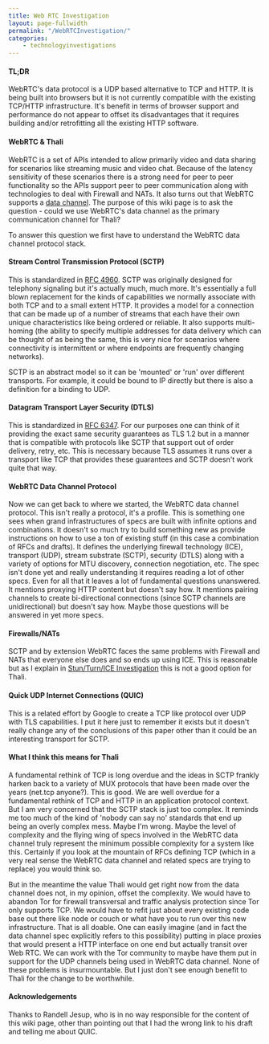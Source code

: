 ```yaml
---
title: Web RTC Investigation
layout: page-fullwidth
permalink: "/WebRTCInvestigation/"
categories:
    - technologyinvestigations
---
```


#### TL;DR

WebRTC's data protocol is a UDP based alternative to TCP and HTTP. It is being built into browsers but it is not currently compatible with the existing TCP/HTTP infrastructure. It's benefit in terms of browser support and performance do not appear to offset its disadvantages that it requires building and/or retrofitting all the existing HTTP software.

#### WebRTC & Thali

WebRTC is a set of APIs intended to allow primarily video and data sharing for scenarios like streaming music and video chat. Because of the latency sensitivity of these scenarios there is a strong need for peer to peer functionality so the APIs support peer to peer communication along with technologies to deal with Firewall and NATs. It also turns out that WebRTC supports a [data channel](http://tools.ietf.org/html/draft-ietf-rtcweb-data-channel). The purpose of this wiki page is to ask the question - could we use WebRTC's data channel as the primary communication channel for Thali?

To answer this question we first have to understand the WebRTC data channel protocol stack.

#### Stream Control Transmission Protocol (SCTP)

This is standardized in [RFC 4960](http://tools.ietf.org/html/rfc4960). SCTP was originally designed for telephony signaling but it's actually much, much more. It's essentially a full blown replacement for the kinds of capabilities we normally associate with both TCP and to a small extent HTTP. It provides a model for a connection that can be made up of a number of streams that each have their own unique characteristics like being ordered or reliable. It also supports multi-homing (the ability to specify multiple addresses for data delivery which can be thought of as being the same, this is very nice for scenarios where connectivity is intermittent or where endpoints are frequently changing networks).

SCTP is an abstract model so it can be 'mounted' or 'run' over different transports. For example, it could be bound to IP directly but there is also a definition for a binding to UDP.

#### Datagram Transport Layer Security (DTLS)

This is standardized in [RFC 6347](http://tools.ietf.org/html/rfc6347). For our purposes one can think of it providing the exact same security guarantees as TLS 1.2 but in a manner that is compatible with protocols like SCTP that support out of order delivery, retry, etc. This is necessary because TLS assumes it runs over a transport like TCP that provides these guarantees and SCTP doesn't work quite that way.

#### WebRTC Data Channel Protocol

Now we can get back to where we started, the WebRTC data channel protocol. This isn't really a protocol, it's a profile. This is something one sees when grand infrastructures of specs are built with infinite options and combinations. It doesn't so much try to build something new as provide instructions on how to use a ton of existing stuff (in this case a combination of RFCs and drafts). It defines the underlying firewall technology (ICE), transport (UDP), stream substrate (SCTP), security (DTLS) along with a variety of options for MTU discovery, connection negotiation, etc. The spec isn't done yet and really understanding it requires reading a lot of other specs. Even for all that it leaves a lot of fundamental questions unanswered. It mentions proxying HTTP content but doesn't say how. It mentions pairing channels to create bi-directional connections (since SCTP channels are unidirectional) but doesn't say how. Maybe those questions will be answered in yet more specs.

#### Firewalls/NATs

SCTP and by extension WebRTC faces the same problems with Firewall and NATs that everyone else does and so ends up using ICE. This is reasonable but as I explain in [Stun/Turn/ICE Investigation](StunTurnICEInvestigation) this is not a good option for Thali.

#### Quick UDP Internet Connections (QUIC)

This is a related effort by Google to create a TCP like protocol over UDP with TLS capabilities. I put it here just to remember it exists but it doesn't really change any of the conclusions of this paper other than it could be an interesting transport for SCTP.

#### What I think this means for Thali

A fundamental rethink of TCP is long overdue and the ideas in SCTP frankly harken back to a variety of MUX protocols that have been made over the years (net.tcp anyone?). This is good. We are well overdue for a fundamental rethink of TCP and HTTP in an application protocol context. But I am very concerned that the SCTP stack is just too complex. It reminds me too much of the kind of 'nobody can say no' standards that end up being an overly complex mess. Maybe I'm wrong. Maybe the level of complexity and the flying wing of specs involved in the WebRTC data channel truly represent the minimum possible complexity for a system like this. Certainly if you look at the mountain of RFCs defining TCP (which in a very real sense the WebRTC data channel and related specs are trying to replace) you would think so.

But in the meantime the value Thali would get right now from the data channel does not, in my opinion, offset the complexity. We would have to abandon Tor for firewall transversal and traffic analysis protection since Tor only supports TCP. We would have to refit just about every existing code base out there like node or couch or what have you to run over this new infrastructure. That is all doable. One can easily imagine (and in fact the data channel spec explicitly refers to this possibility) putting in place proxies that would present a HTTP interface on one end but actually transit over Web RTC. We can work with the Tor community to maybe have them put in support for the UDP channels being used in WebRTC data channel. None of these problems is insurmountable. But I just don't see enough benefit to Thali for the change to be worthwhile.

#### Acknowledgements

Thanks to Randell Jesup, who is in no way responsible for the content of this wiki page, other than pointing out that I had the wrong link to his draft and telling me about QUIC.
